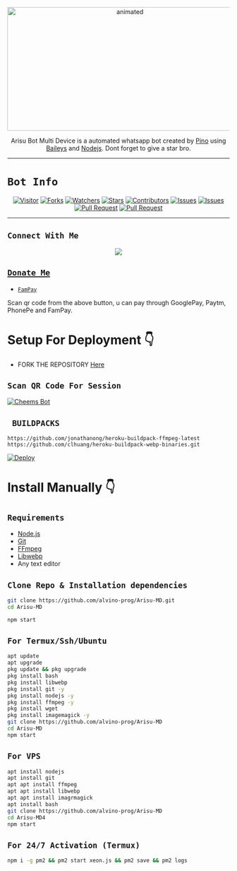 
<p align="center">
<img src="https://camo.githubusercontent.com/494dc5c0af589ccbcc1a810928f3be9fafb25919c6e4cf6fcbc3dbe8619a535d/68747470733a2f2f74656c656772612e70682f66696c652f6365616338633133336332333633643739396630322e6a7067" alt="animated" width="540" height="280" />
</p>

<p align="center">
Arisu Bot Multi Device is a automated whatsapp bot created by <a href="https://github.com/alvino-prog" target="_blank">Pino</a> using <a href="https://github.com/adiwajshing/Baileys" target="_blank">Baileys</a> and <a href="https://github.com/nodejs" target="_blank">Nodejs</a>. Dont forget to give a star bro.
</p>

------

# ```Bot Info```
<p align="center">
<a href="https://visitor-badge.glitch.me/badge?page_id=alvino-prog/Arisu-MD"><img title="Visitor" src="https://visitor-badge.glitch.me/badge?page_id=alvino-prog/C.C-MD"></a>
<a href="https://github.com/alvino-prog/Arisu-MD/network/members"><img title="Forks" src="https://img.shields.io/github/forks/alvino-prog/C.C-MD?label=Forks&color=blue&style=flat-square"></a>
<a href="https://github.com/alvino-prog/Arisu-MD/watchers"><img title="Watchers" src="https://img.shields.io/github/watchers/alvino-prog/C.C-MD?label=Watchers&color=green&style=flat-square"></a>
<a href="https://github.com/alvino-prog/Arisu-MD/stargazers"><img title="Stars" src="https://img.shields.io/github/stars/alvino-prog/C.C-MD?label=Stars&color=yellow&style=flat-square"></a>
<a href="https://github.com/alvino-prog/Arisu-MD/graphs/contributors"><img title="Contributors" src="https://img.shields.io/github/contributors/alvino-prog/C.C-MD?label=Contributors&color=blue&style=flat-square"></a>
<a href="https://github.com/alvino-prog/Arisu-MD/issues"><img title="Issues" src="https://img.shields.io/github/issues/alvino-prog/C.C-MD?label=Issues&color=success&style=flat-square"></a>
<a href="https://github.com/alvino-prog/Arisu-MD/issues?q=is%3Aissue+is%3Aclosed"><img title="Issues" src="https://img.shields.io/github/issues-closed/alvino-prog/C.C-MD?label=Issues&color=red&style=flat-square"></a>
<a href="https://github.com/alvino-prog/Arisu-MD/pulls"><img title="Pull Request" src="https://img.shields.io/github/issues-pr/alvino-prog/C.C-MD?label=PullRequest&color=success&style=flat-square"></a>
<a href="https://github.com/alvino-prog/Arisu-MD/pulls?q=is%3Apr+is%3Aclosed"><img title="Pull Request" src="https://img.shields.io/github/issues-pr-closed/alvino-prog/C.C-MD?label=PullRequest&color=red&style=flat-square"></a>
</p>
<p align='center'>
    </p>

-------

## ```Connect With Me```
<p align="center">
<a href="https://wa.me/6281276242128"><img src="https://img.shields.io/badge/Contact Pino-25D366?style=for-the-badge&logo=whatsapp&logoColor=white" />
</p>

## ```Donate Me```

- [`FamPay`](https://telegra.ph/file/8737b098fd5702daeb7e0.jpg)

<p align="left">
Scan qr code from the above button, u can pay through GooglePay, Paytm, PhonePe and FamPay.
</p>

# Setup For Deployment 👇

- FORK THE REPOSITORY [Here](https://github.com/alvino-prog/Arisu-MD//fork)

## `Scan QR Code For Session`
[![Cheems Bot](https://repl.it/badge/github/quiec/whatsasena)](https://replit.com/@DGXeon/Cheems-Bot-Multi-Device-Qr-Code-Generator?output%20only=1&lite=1#index.js)


## ` BUILDPACKS`

```
https://github.com/jonathanong/heroku-buildpack-ffmpeg-latest
https://github.com/clhuang/heroku-buildpack-webp-binaries.git
```

[![Deploy](https://www.herokucdn.com/deploy/button.svg)](https://heroku.com/deploy?template=https://github.com/alvino-prog/Arisu-MD/)

# Install Manually 👇
## `Requirements`
* [Node.js](https://nodejs.org/en/)
* [Git](https://git-scm.com/downloads)
* [FFmpeg](https://github.com/BtbN/FFmpeg-Builds/releases/download/autobuild-2020-12-08-13-03/ffmpeg-n4.3.1-26-gca55240b8c-win64-gpl-4.3.zip)
* [Libwebp](https://developers.google.com/speed/webp/download)
* Any text editor
## `Clone Repo & Installation dependencies`
```bash
git clone https://github.com/alvino-prog/Arisu-MD.git
cd Arisu-MD

npm start
```
## `For Termux/Ssh/Ubuntu`
```bash
apt update
apt upgrade
pkg update && pkg upgrade
pkg install bash
pkg install libwebp
pkg install git -y
pkg install nodejs -y 
pkg install ffmpeg -y 
pkg install wget
pkg install imagemagick -y
git clone https://github.com/alvino-prog/Arisu-MD
cd Arisu-MD
npm start
```
## `For VPS`
```bash
apt install nodejs 
apt install git 
apt apt install ffmpeg 
apt apt install libwebp 
apt apt install imagrmagick
apt install bash
git clone https://github.com/alvino-prog/Arisu-MD
cd Arisu-MD4
npm start
```
## `For 24/7 Activation (Termux)`
```bash
npm i -g pm2 && pm2 start xeon.js && pm2 save && pm2 logs
```
